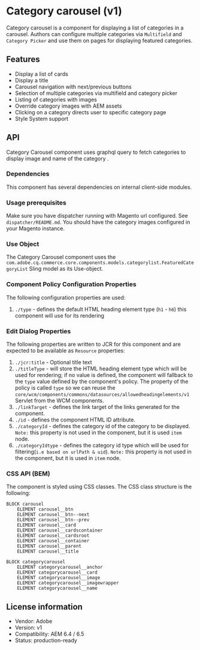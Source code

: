 <!--
Copyright 2020 Adobe Systems Incorporated

Licensed under the Apache License, Version 2.0 (the "License");
you may not use this file except in compliance with the License.
You may obtain a copy of the License at

    http://www.apache.org/licenses/LICENSE-2.0

Unless required by applicable law or agreed to in writing, software
distributed under the License is distributed on an "AS IS" BASIS,
WITHOUT WARRANTIES OR CONDITIONS OF ANY KIND, either express or implied.
See the License for the specific language governing permissions and
limitations under the License.
-->
# Category carousel (v1)

Category carousel is a component for displaying a list of categories in a carousel. Authors can configure multiple categories via `Multifield` and `Category Picker` and use them on pages for displaying featured categories.

## Features

- Display a list of cards
- Display a title 
- Carousel navigation with next/previous buttons
- Selection of multiple categories via multifield and category picker 
- Listing of categories with images
- Override category images with AEM assets
- Clicking on a category directs user to specific category page
- Style System support

## API

Category Carousel component uses graphql query to fetch categories to display image and name of the category .

### Dependencies

This component has several dependencies on internal client-side modules.

### Usage prerequisites

Make sure you have dispatcher running with Magento url configured. See `dispatcher/README.md`. You should have the category images configured in your Magento instance.

### Use Object

The Category Carousel component uses the `com.adobe.cq.commerce.core.components.models.categorylist.FeaturedCategoryList` Sling model as its Use-object.

### Component Policy Configuration Properties
The following configuration properties are used:

1. `./type` - defines the default HTML heading element type (`h1` - `h6`) this component will use for its rendering

### Edit Dialog Properties

The following properties are written to JCR for this component and are expected to be available as `Resource` properties:

1. `./jcr:title` - Optional title text
2. `./titleType` - will store the HTML heading element type which will be used for rendering; if no value is defined, the component will fallback
to the `type` value defined by the component's policy. The property of the policy is called `type` so we can reuse the `core/wcm/components/commons/datasources/allowedheadingelements/v1` Servlet from the WCM components.
3. `./linkTarget` - defines the link target of the links generated for the component.
4. `./id` - defines the component HTML ID attribute.
5. `./categoryId` - defines the category id of the category to be displayed. `Note:` this property is not used in the component, but it is used `item` node.
6. `./categoryIdtype` - defines the category id type which will be used for filtering(`i.e based on urlPath & uid`). `Note:` this property is not used in the component, but it is used in `item` node.

### CSS API (BEM)

The component is styled using CSS classes. The CSS class structure is the following:

```            
BLOCK carousel
    ELEMENT carousel__btn
    ELEMENT carousel__btn--next
    ELEMENT carousel__btn--prev
    ELEMENT carousel__card
    ELEMENT carousel__cardscontainer
    ELEMENT carousel__cardsroot
    ELEMENT carousel__container    
    ELEMENT carousel__parent    
    ELEMENT carousel__title

BLOCK categorycarousel           
    ELEMENT categorycarousel__anchor
    ELEMENT categorycarousel__card        
    ELEMENT categorycarousel__image   
    ELEMENT categorycarousel__imagewrapper
    ELEMENT categorycarousel__name
```

## License information

* Vendor: Adobe
* Version: v1
* Compatibility: AEM 6.4 / 6.5
* Status: production-ready
